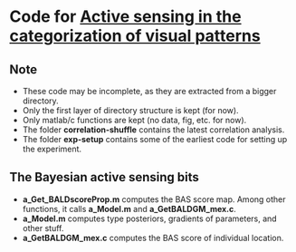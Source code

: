 # Code for [Active sensing in the categorization of visual patterns](https://elifesciences.org/content/5/e12215)

## Note
* These code may be incomplete, as they are extracted from a bigger directory.
* Only the first layer of directory structure is kept (for now).
* Only matlab/c functions are kept (no data, fig, etc. for now).
* The folder **correlation-shuffle** contains the latest correlation analysis.
* The folder **exp-setup** contains some of the earliest code for setting up the experiment.

## The Bayesian active sensing bits
* **a_Get_BALDscoreProp.m** computes the BAS score map. Among other functions, it calls **a_Model.m** and **a_GetBALDGM_mex.c**.
* **a_Model.m** computes type posteriors, gradients of parameters, and other stuff.
* **a_GetBALDGM_mex.c** computes the BAS score of individual location.
